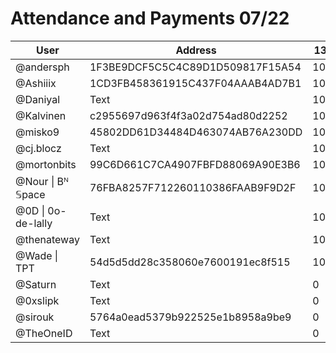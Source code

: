 # Attendance and Payments 07/22



| User | Address | 13/07 | 20/07| 27/07|
| -------- | -------- | -------- |------|------|
| @andersph  | 1F3BE9DCF5C5C4C89D1D509817F15A54 | 10000  | 10000|10000|
| @Ashiiix     | 1CD3FB458361915C437F04AAAB4AD7B1 | 10000     | 0| 0 |
| @Daniyal     | Text     | 10000     | 10000|10000|
| @Kalvinen     | c2955697d963f4f3a02d754ad80d2252 | 10000     | 10000|10000|
| @misko9     | 45802DD61D34484D463074AB76A230DD | 10000     | 0|10000|
| @cj.blocz     | Text     | 10000     | 10000|10000|
| @mortonbits     | 99C6D661C7CA4907FBFD88069A90E3B6 | 10000     | 10000|10000|
| @Nour \| Bᴺ 𝕊pace     | 76FBA8257F712260110386FAAB9F9D2F | 10000     | 10000|10000|
| @0D \| 0o-de-lally    | Text     | 10000     | 10000|10000|
| @thenateway     | Text     | 10000     | 10000|10000|
| @Wade \| TPT     | 54d5d5dd28c358060e7600191ec8f515     | 10000     | 10000|10000|
| @Saturn     | Text     | 0     | 10000| 10000 |
| @0xslipk     | Text     | 0     | 0| 10000 |
| @sirouk     | 5764a0ead5379b922525e1b8958a9be9     | 0     | 0| 10000 |
| @TheOneID     | Text     | 0     | 0| 10000 |

